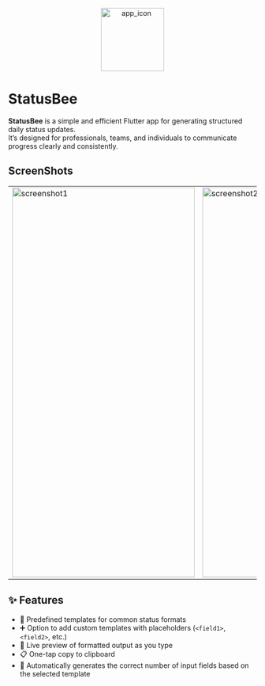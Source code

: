 <p align="center">
  <img width="128" height="128" alt="app_icon" src="https://github.com/user-attachments/assets/8f9d58d3-5665-4d03-ba3c-afc0ce454140" />
</p>

# StatusBee

**StatusBee** is a simple and efficient Flutter app for generating structured daily status updates.  
It’s designed for professionals, teams, and individuals to communicate progress clearly and consistently.

## ScreenShots
<table>
  <tr>
    <td><img width="370" height="788" alt="screenshot1" src="https://github.com/user-attachments/assets/88534940-9bff-4a3b-b453-ecbf0ad36eda" /></td>
    <td><img width="370" height="788" alt="screenshot2" src="https://github.com/user-attachments/assets/5f4ab567-f8a1-45cb-b8b8-68c33188a9b0" /></td>
  </tr>
</table>


## ✨ Features

- 📄 Predefined templates for common status formats
- ➕ Option to add custom templates with placeholders (`<field1>`, `<field2>`, etc.)
- 🧾 Live preview of formatted output as you type
- 📋 One-tap copy to clipboard
- 🔄 Automatically generates the correct number of input fields based on the selected template
